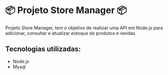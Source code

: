 <h1>📦 Projeto Store Manager 📦</h1>

<p>Projeto Store Manager, tem o objetivo de realizar uma API em Node.js para adicionar, consultar e atualizar estoque de produtos e vendas</p>

<h2>Tecnologias utilizadas: </h2>
<ul>
  <li> Node.js </li>
  <li> Mysql </li>
</ul>
